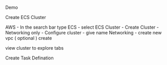 
Demo

Create ECS Cluster 


AWS - In the search bar type ECS - select ECS
Cluster - Create Cluster - Networking only - Configure cluster - give name 
Networking - create new vpc ( optional )
create 

view cluster to explore tabs 



Create Task Defination